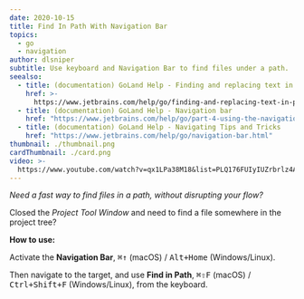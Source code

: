 ```yaml
---
date: 2020-10-15
title: Find In Path With Navigation Bar
topics:
  - go
  - navigation
author: dlsniper
subtitle: Use keyboard and Navigation Bar to find files under a path.
seealso:
  - title: (documentation) GoLand Help - Finding and replacing text in a project
    href: >-
      https://www.jetbrains.com/help/go/finding-and-replacing-text-in-project.html
  - title: (documentation) GoLand Help - Navigation bar
    href: "https://www.jetbrains.com/help/go/part-4-using-the-navigation-bar.html"
  - title: (documentation) GoLand Help - Navigating Tips and Tricks
    href: "https://www.jetbrains.com/help/go/navigation-bar.html"
thumbnail: ./thumbnail.png
cardThumbnail: ./card.png
video: >-
  https://www.youtube.com/watch?v=qx1LPa38M18&list=PLQ176FUIyIUZrbrlz4AY1V8VzBJKZyVlW&index=71
---
```


_Need a fast way to find files in a path, without disrupting your flow?_

Closed the _Project Tool Window_ and need to find a file somewhere in the project tree?

**How to use:**

Activate the **Navigation Bar**, <kbd>⌘↑</kbd> (macOS) / <kbd>Alt+Home</kbd> (Windows/Linux).

Then navigate to the target, and use **Find in Path**, <kbd>⌘⇧F</kbd> (macOS) / <kbd>Ctrl+Shift+F</kbd> (Windows/Linux), from the keyboard.
